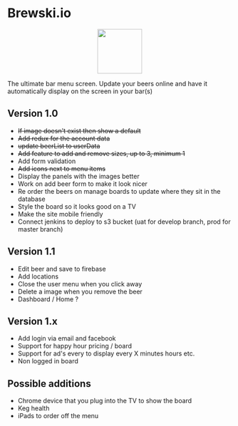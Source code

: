 # Brewski.io
<p align="center">
<img src="https://firebasestorage.googleapis.com/v0/b/brewski-7c778.appspot.com/o/images%2FEq6iYFZROSMcWNtbnEt4xx6LsxC2%2FLogo%2Fbrewski-logo.png?alt=media&token=30cbdafa-aac7-4084-888f-7edf8f477670" width="100">
</p>
The ultimate bar menu screen. Update your beers online and have it automatically display on the screen in your bar(s) 

## Version 1.0

- ~~If image doesn't exist then show a default~~
- ~~Add redux for the account data~~
- ~~update beerList to userData~~
- ~~Add feature to add and remove sizes, up to 3, minimum 1~~
- Add form validation
- ~~Add icons next to menu items~~
- Display the panels with the images better
- Work on add beer form to make it look nicer
- Re order the beers on manage boards to update where they sit in the database
- Style the board so it looks good on a TV
- Make the site mobile friendly 
- Connect jenkins to deploy to s3 bucket (uat for develop branch, prod for master branch)

## Version 1.1

- Edit beer and save to firebase
- Add locations
- Close the user menu when you click away
- Delete a image when you remove the beer
- Dashboard / Home ?

## Version 1.x

- Add login via email and facebook
- Support for happy hour pricing / board
- Support for ad's every to display every X minutes hours etc.
- Non logged in board

## Possible additions

- Chrome device that you plug into the TV to show the board
- Keg health
- iPads to order off the menu

